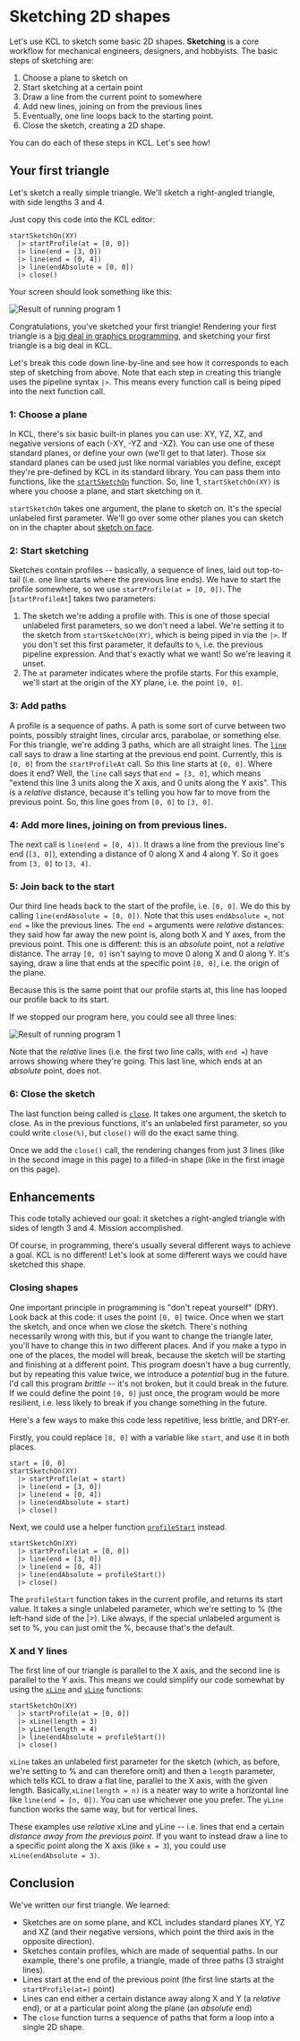 # Sketching 2D shapes

<!-- toc -->

Let's use KCL to sketch some basic 2D shapes. **Sketching** is a core workflow for mechanical
engineers, designers, and hobbyists. The basic steps of sketching are:

1. Choose a plane to sketch on
2. Start sketching at a certain point
3. Draw a line from the current point to somewhere
4. Add new lines, joining on from the previous lines
5. Eventually, one line loops back to the starting point.
6. Close the sketch, creating a 2D shape.

You can do each of these steps in KCL. Let's see how!

## Your first triangle

Let's sketch a really simple triangle. We'll sketch a right-angled triangle, with side lengths 3
and 4.

Just copy this code into the KCL editor:

```kcl
startSketchOn(XY)
  |> startProfile(at = [0, 0])
  |> line(end = [3, 0])
  |> line(end = [0, 4])
  |> line(endAbsolute = [0, 0])
  |> close()
```

Your screen should look something like this:

![Result of running program 1](images/static/triangle_closed.png)

Congratulations, you've sketched your first triangle! Rendering your first triangle is a
[big deal in graphics programming](https://rampantgames.com/blog/?p=7745), and sketching your first
triangle is a big deal in KCL.

Let's break this code down line-by-line and see how it corresponds to each step of sketching from
above. Note that each step in creating this triangle uses the pipeline syntax `|>`. This means every
function call is being piped into the next function call.

### 1: Choose a plane

In KCL, there's six basic built-in planes you can use: XY, YZ, XZ, and negative versions of each
(-XY, -YZ and -XZ). You can use one of these standard planes, or define your own (we'll get to that
later). Those six standard planes can be used just like normal variables you define, except they're
pre-defined by KCL in its standard library. You can pass them into functions, like the
[`startSketchOn`] function. So, line 1, `startSketchOn(XY)` is where you choose a plane, and start
sketching on it.

`startSketchOn` takes one argument, the plane to sketch on. It's the special unlabeled first
parameter. We'll go over some other planes you can sketch on in the chapter about [sketch on face].

### 2: Start sketching

Sketches contain profiles -- basically, a sequence of lines, laid out top-to-tail (i.e. one line
starts where the previous line ends). We have to start the profile somewhere, so we use
`startProfile(at = [0, 0])`. The [`startProfileAt`] takes two parameters:

1. The sketch we're adding a profile with. This is one of those special unlabeled first parameters,
   so we don't need a label. We're setting it to the sketch from `startSketchOn(XY)`, which is being
   piped in via the `|>`. If you don't set this first parameter, it defaults to `%`, i.e. the
   previous pipeline expression. And that's exactly what we want! So we're leaving it unset.
2. The `at` parameter indicates where the profile starts. For this example, we'll start at the
   origin of the XY plane, i.e. the point `[0, 0]`.

### 3: Add paths

A profile is a sequence of paths. A path is some sort of curve between two points, possibly straight
lines, circular arcs, parabolae, or something else. For this triangle, we're adding 3 paths, which
are all straight lines. The [`line`] call says to draw a line starting at the previous end point.
Currently, this is `[0, 0]` from the `startProfileAt` call. So this line starts at `[0, 0]`. Where
does it end? Well, the `line` call says that `end = [3, 0]`, which means "extend this line 3 units
along the X axis, and 0 units along the Y axis". This is a _relative_ distance, because it's telling
you how far to move from the previous point. So, this line goes from `[0, 0]` to `[3, 0]`.

### 4: Add more lines, joining on from previous lines.

The next call is `line(end = [0, 4])`. It draws a line from the previous line's end (`[3, 0]`),
extending a distance of 0 along X and 4 along Y. So it goes from `[3, 0]` to `[3, 4]`.

### 5: Join back to the start

Our third line heads back to the start of the profile, i.e. `[0, 0]`. We do this by calling
`line(endAbsolute = [0, 0])`. Note that this uses `endAbsolute =`, not `end =` like the previous
lines. The `end =` arguments were _relative_ distances: they said how far away the new point is,
along both X and Y axes, from the previous point. This one is different: this is an _absolute_
point, not a _relative_ distance. The array `[0, 0]` isn't saying to move 0 along X and 0 along Y.
It's saying, draw a line that ends at the specific point `[0, 0]`, i.e. the origin of the plane.

Because this is the same point that our profile starts at, this line has looped our profile back to
its start.

If we stopped our program here, you could see all three lines:

![Result of running program 1](images/static/triangle_open.png)

Note that the _relative_ lines (i.e. the first two line calls, with `end =`) have arrows showing
where they're going. This last line, which ends at an _absolute_ point, does not.

### 6: Close the sketch

The last function being called is [`close`]. It takes one argument, the sketch to close. As in the
previous functions, it's an unlabeled first parameter, so you could write `close(%)`, but `close()`
will do the exact same thing.

Once we add the `close()` call, the rendering changes from just 3 lines (like in the second image in
this page) to a filled-in shape (like in the first image on this page).

## Enhancements

This code totally achieved our goal: it sketches a right-angled triangle with sides of length 3
and 4. Mission accomplished.

Of course, in programming, there's usually several different ways to achieve a goal. KCL is no
different! Let's look at some different ways we could have sketched this shape.

### Closing shapes

One important principle in programming is "don't repeat yourself" (DRY). Look back at this code: it
uses the point `[0, 0]` twice. Once when we start the sketch, and once when we close the sketch.
There's nothing necessarily wrong with this, but if you want to change the triangle later, you'll
have to change this in two different places. And if you make a typo in one of the places, the model
will break, because the sketch will be starting and finishing at a different point. This program
doesn't have a bug currently, but by repeating this value twice, we introduce a _potential_ bug in
the future. I'd call this program _brittle_ -- it's not broken, but it could break in the future. If
we could define the point `[0, 0]` just once, the program would be more resilient, i.e. less likely
to break if you change something in the future.

Here's a few ways to make this code less repetitive, less brittle, and DRY-er.

Firstly, you could replace `[0, 0]` with a variable like `start`, and use it in both places.

```kcl
start = [0, 0]
startSketchOn(XY)
  |> startProfile(at = start)
  |> line(end = [3, 0])
  |> line(end = [0, 4])
  |> line(endAbsolute = start)
  |> close()
```

Next, we could use a helper function [`profileStart`] instead.

```kcl
startSketchOn(XY)
  |> startProfile(at = [0, 0])
  |> line(end = [3, 0])
  |> line(end = [0, 4])
  |> line(endAbsolute = profileStart())
  |> close()
```

The `profileStart` function takes in the current profile, and returns its start value. It takes a
single unlabeled parameter, which we're setting to % (the left-hand side of the |>). Like always, if
the special unlabeled argument is set to %, you can just omit the %, because that's the default.

### X and Y lines

The first line of our triangle is parallel to the X axis, and the second line is parallel to the Y
axis. This means we could simplify our code somewhat by using the [`xLine`] and [`yLine`] functions:

```kcl
startSketchOn(XY)
  |> startProfile(at = [0, 0])
  |> xLine(length = 3)
  |> yLine(length = 4)
  |> line(endAbsolute = profileStart())
  |> close()
```

`xLine` takes an unlabeled first parameter for the sketch (which, as before, we're setting to % and
can therefore omit) and then a `length` parameter, which tells KCL to draw a flat line, parallel to
the X axis, with the given length. Basically,`xLine(length = n)` is a neater way to write a
horizontal line like `line(end = [n, 0])`. You can use whichever one you prefer. The `yLine`
function works the same way, but for vertical lines.

These examples use _relative_ xLine and yLine -- i.e. lines that end a certain _distance away from
the previous point_. If you want to instead draw a line to a specific point along the X axis (like
`x = 3`), you could use `xLine(endAbsolute = 3)`.

## Conclusion

We've written our first triangle. We learned:

- Sketches are on some plane, and KCL includes standard planes XY, YZ and XZ (and their negative
  versions, which point the third axis in the opposite direction).
- Sketches contain profiles, which are made of sequential paths. In our example, there's one
  profile, a triangle, made of three paths (3 straight lines).
- Lines start at the end of the previous point (the first line starts at the `startProfile(at=)`
  point)
- Lines can end either a certain distance away along X and Y (a _relative_ end), or at a particular
  point along the plane (an _absolute_ end)
- The `close` function turns a sequence of paths that form a loop into a single 2D shape.

[`close`]: https://zoo.dev/docs/kcl-std/functions/std-sketch-close
[`line`]: https://zoo.dev/docs/kcl-std/functions/std-sketch-line
[`profileStart`]: https://zoo.dev/docs/kcl-std/functions/std-sketch-profileStart
[`startProfile`]: https://zoo.dev/docs/kcl-std/startProfile
[`startSketchOn`]: https://zoo.dev/docs/kcl-std/functions/std-sketch-startSketchOn
[`xLine`]: https://zoo.dev/docs/kcl-std/functions/std-sketch-xLine
[`yLine`]: https://zoo.dev/docs/kcl-std/functions/std-sketch-yLine
[sketch on face]: sketch_on_face.html
